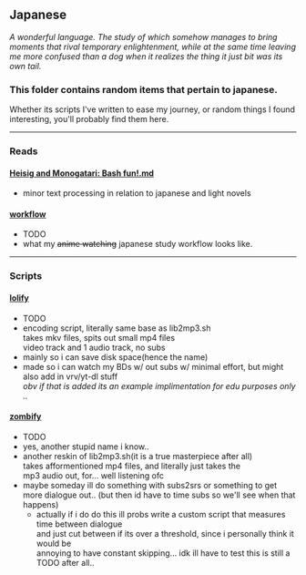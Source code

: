 ## Japanese
_A wonderful language. The study of which somehow manages to bring moments that rival temporary enlightenment, while at the same time leaving me more confused than a dog when it realizes the thing it just bit was its own tail._

### This folder contains random items that pertain to japanese.
Whether its scripts I've written to ease my journey, or random things I found interesting, you'll probably find them here.
<hr>

### Reads

#### [Heisig and Monogatari: Bash fun!.md](https://github.com/Colseph/scripts/blob/master/japanese/Heisig%20and%20Monogatari:%20Bash%20fun!.md)
   * minor text processing in relation to japanese and light novels
   
#### [workflow]()
   * TODO
   * what my ~~anime watching~~ japanese study workflow looks like.
<hr>

### Scripts

#### [lolify]()
   * TODO
   * encoding script, literally same base as lib2mp3.sh
     <br>takes mkv files, spits out small mp4 files
     <br>video track and 1 audio track, no subs
   * mainly so i can save disk space(hence the name)
   * made so i can watch my BDs w/ out subs w/ minimal effort, but might also add in vrv/yt-dl stuff
     <br>_obv if that is added its an example implimentation for edu purposes only .._

#### [zombify]()
   * TODO
   * yes, another stupid name i know..
   * another reskin of lib2mp3.sh(it is a true masterpiece after all)
     <br>takes afformentioned mp4 files, and literally just takes the
     <br>mp3 audio out, for... well listening ofc
   * maybe someday ill do something with subs2srs or something to get
     <br>more dialogue out.. (but then id have to time subs so we'll see when that happens)
     - actually if i do do this ill probs write a custom script that measures time between dialogue
       <br>and just cut between if its over a threshold, since i personally think it would be
       <br>annoying to have constant skipping... idk ill have to test this is still a TODO after all..
